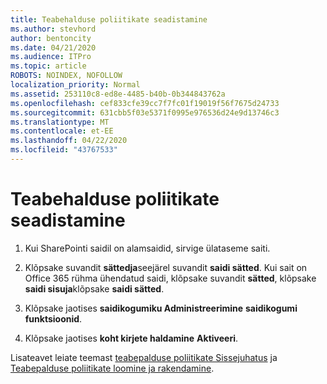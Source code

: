 ```yaml
---
title: Teabehalduse poliitikate seadistamine
ms.author: stevhord
author: bentoncity
ms.date: 04/21/2020
ms.audience: ITPro
ms.topic: article
ROBOTS: NOINDEX, NOFOLLOW
localization_priority: Normal
ms.assetid: 253110c8-ed8e-4485-b40b-0b344843762a
ms.openlocfilehash: cef833cfe39cc7f7fc01f19019f56f7675d24733
ms.sourcegitcommit: 631cbb5f03e5371f0995e976536d24e9d13746c3
ms.translationtype: MT
ms.contentlocale: et-EE
ms.lasthandoff: 04/22/2020
ms.locfileid: "43767533"
---
```

# <a name="set-up-information-management-policies"></a>Teabehalduse poliitikate seadistamine

1. Kui SharePointi saidil on alamsaidid, sirvige ülataseme saiti.
    
2. Klõpsake suvandit **sättedja**seejärel suvandit **saidi sätted**. Kui sait on Office 365 rühma ühendatud saidi, klõpsake suvandit **sätted**, klõpsake **saidi sisuja**klõpsake **saidi sätted**.
    
3. Klõpsake jaotises **saidikogumiku Administreerimine** **saidikogumi funktsioonid**.
    
4. Klõpsake jaotises **koht kirjete haldamine** **Aktiveeri**.
    
Lisateavet leiate teemast [teabepalduse poliitikate Sissejuhatus](https://go.microsoft.com/fwlink/?linkid=404239) ja [Teabepalduse poliitikate loomine ja rakendamine](https://go.microsoft.com/fwlink/?linkid=2003916).
  

